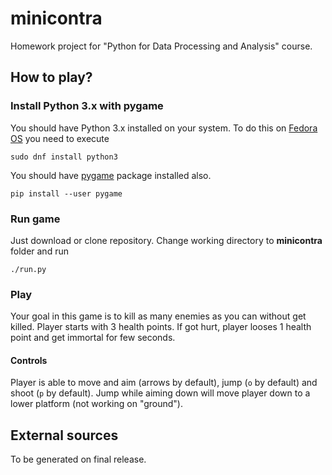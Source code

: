 # minicontra
Homework project for "Python for Data Processing and Analysis" course.

## How to play?

### Install Python 3.x with pygame
You should have Python 3.x installed on your system. To do this on [Fedora OS](https://getfedora.org/ "Get Fedora") you need to execute
```
sudo dnf install python3
```
You should have [pygame](https://www.pygame.org "pygame homepage") package installed also.
```
pip install --user pygame
```

### Run game
Just download or clone repository. Change working directory to __minicontra__ folder and run
```
./run.py
```

### Play

Your goal in this game is to kill as many enemies as you can without get killed. Player starts with 3 health points. If got hurt, player looses 1 health point and get immortal for few seconds.

#### Controls

Player is able to move and aim (arrows by default), jump (`o` by default) and shoot (`p` by default). Jump while aiming down will move player down to a lower platform (not working on "ground").


## External sources

To be generated on final release.
